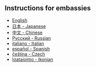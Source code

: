 ## Instructions for embassies
<ul>
  <li lang="en"><a href="./english.html"> English </a></li>
  <li lang="en"><a href="./japanese.html"> 日本 - Japanese </a></li>
  <li lang="zh"><a href="./chinese.html"> 中文 - Chinese </a></li>
  <li lang="zh"><a href="./russian.html"> Pусский - Russian </a></li>
  <li lang="it"><a href="./italian.html"> italiano - Italian </a></li>
  <li lang="es"><a href="./spanish.html"> español - Spanish </a></li>
  <li lang="cz"><a href="./czech.html">čeština - Czech</a></li>
  <li lang="unknown"><a href="./ikonian.html">Iσataioiπio - Ikonian</a></li>
</ul>
